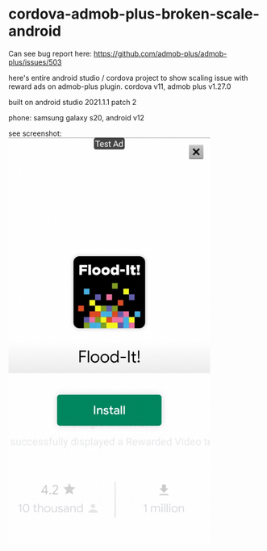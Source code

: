 # cordova-admob-plus-broken-scale-android

Can see bug report here: https://github.com/admob-plus/admob-plus/issues/503


here's entire android studio / cordova project to show scaling issue with reward ads on admob-plus plugin.
cordova v11,
admob plus v1.27.0

built on android studio 2021.1.1 patch 2

phone: samsung galaxy s20, android v12

see screenshot:<BR>
<img style='width:400px' src='https://github.com/joefaron/cordova-admob-plus-broken-scale-android/blob/main/Screenshot_20220504-092525_FishWrangler.jpg'/>
